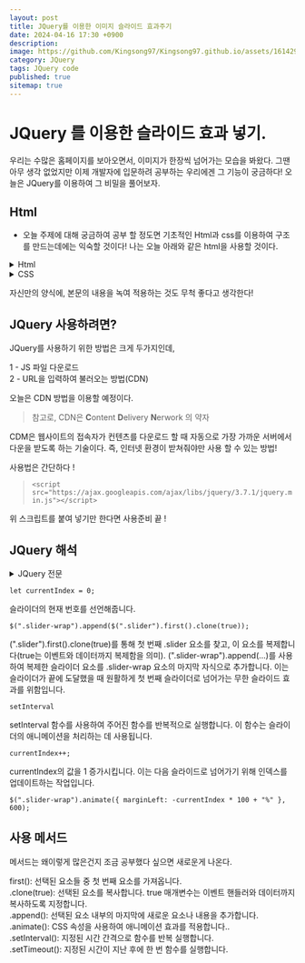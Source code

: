 ```yaml
---
layout: post
title: JQuery를 이용한 이미지 슬라이드 효과주기
date: 2024-04-16 17:30 +0900
description: 
image: https://github.com/Kingsong97/Kingsong97.github.io/assets/161429740/6b14d54f-28c3-45e6-9b16-1e70d3abf82d
category: JQuery
tags: JQuery code
published: true
sitemap: true
---
```


# JQuery 를 이용한 슬라이드 효과 넣기.

우리는 수많은 홈페이지를 보아오면서, 이미지가 한장씩 넘어가는 모습을 봐왔다. 그땐 아무 생각 없었지만 이제 개발자에 입문하려 공부하는 우리에겐 그 기능이 궁금하다! 오늘은 JQuery를 이용하여 그 비밀을 풀어보자.

## Html

- 오늘 주제에 대해 궁금하여 공부 할 정도면 기초적인 Html과 css를 이용하여 구조를 만드는데에는 익숙할 것이다! 나는 오늘 아래와 같은 html을 사용할 것이다.
<details>
<summary>Html</summary>

```html
<!DOCTYPE html>
<html lang="ko">

<head>
    <meta charset="UTF-8">
    <meta name="viewport" content="width=device-width, initial-scale=1.0">
    <title>유진건설</title>
    <link rel="stylesheet" href="css/style.css">
</head>

<body>
    <div id="wrap">
        <header id="header">
            <h1 class="logo">
                <a href="#">유진건설</a>
            </h1>
            <nav>
                <ul>
                    <li><a href="#">회사소개</a>
                        <ul>
                            <li><a href="#">인사말</a></li>
                            <li><a href="#">조직구성도</a></li>
                            <li><a href="#">오시는길</a></li>
                        </ul>
                    </li>
                    <li><a href="#">사업영역</a>
                        <ul>
                            <li><a href="#">전원주택</a></li>
                            <li><a href="#">도시재생</a></li>
                            <li><a href="#">인테리어</a></li>
                        </ul>
                    </li>
                    <li><a href="#">입주정보</a>
                        <ul>
                            <li><a href="#">입주단지</a></li>
                            <li><a href="#">입주캘린더</a></li>
                        </ul>
                    </li>
                    <li><a href="#">회사소개</a>
                        <ul>
                            <li><a href="#">공지사항</a></li>
                            <li><a href="#">건축상담</a></li>
                            <li><a href="#">홍보자료실</a></li>
                        </ul>
                    </li>
                </ul>
            </nav>
        </header>
        <!-- //header -->
        <article id="slider">
            <div class="slider-wrap">
                <div class="slider S1">
                    <img src="../site/siteA/images/banner01.jpg" alt="건물이 아닌 미래를 만듭니다.">
                    <div class="text">
                        <h2>건물이 아닌 미래를 만듭니다.</h2>
                        <p>미래를 선도하는 유진그룹</p>
                    </div>
                </div>
                <div class="slider S2">
                    <img src="../site/siteA/images/banner02.jpg" alt="과거와 미래를 이어갑니다.">
                    <div class="text">
                        <h2>과거와 미래를 이어갑니다.</h2>
                        <p>조화를 이룩하는 유진그룹</p>
                    </div>
                </div>
                <div class="slider S3">
                    <img src="../site/siteA/images/banner03.jpg" alt="고객의 상상을 현실로 만듭니다.">
                    <div class="text">
                        <h2>고객의 상상을 현실로 만듭니다.</h2>
                        <p>상상을 실현하는 유진그룹</p>
                    </div>
                </div>
            </div>
        </article>

        <!-- //slider -->
        <main id="main">
            <section class="notice">
                <h3>공지사항</h3>
                <div>
                    <ul>
                        <li><a href="#">미래를 건설하는 혁신적인</a><span>2024.04.04</span></li>
                        <li><a href="#">유진 건설 주주 총회</a><span>2024.04.05</span></li>
                        <li><a href="#">유진 건설 세미나실 이용안내</a><span>2024.04.06</span></li>
                        <li><a href="#">건설학자 세미나 신청 방법</a><span>2024.04.07</span></li>
                    </ul>
                </div>
            </section>
            <!-- //notice -->
            <section class="gallery">
                <h3>갤러리</h3>
                <ul>
                    <li>
                        <a href="#"><img src="../site/siteA/images/notice01.jpg" alt="건축 이미지01"></a>
                    </li>
                    <li>
                        <a href="#"><img src="../site/siteA/images/notice02.jpg" alt="건축 이미지02"></a>
                    </li>
                    <li>
                        <a href="#"><img src="../site/siteA/images/notice03.jpg" alt="건축 이미지03"></a>
                    </li>
                </ul>
            </section>
            <!-- //gallery -->
            <section class="link">
                <h3>이벤트 바로가기</h3>
                <a href="#">바로가기</a>
            </section>
            <!-- //link -->
        </main>

        <!-- //main -->
        <footer id="footer">
            <div class="left">
                <div class="menu">
                    <ul>
                        <li><a href="#">개인정보처리방침</a></li>
                        <li><a href="#">저작권 보호정책</a></li>
                        <li><a href="#">이메일 무단수집 거부</a></li>
                        <li><a href="#">CCTV 설치 및 운영</a></li>
                    </ul>
                </div>
                <div class="copy">
                    COPYRIGHT 2024, All Rights Reserve
                </div>
            </div>
            <div class="right">
                <select>
                    <option value="1">가나 건설회사</option>
                    <option value="2">다라 건설회사</option>
                    <option value="3">마바 건설회사</option>
                </select>
            </div>
        </footer>
    </div>
```
</details>

<details>
<summary>CSS</summary>

```css
@charset "UTF-8";

* {
    margin: 0;
    padding: 0;
    box-sizing: border-box;
}

a {
    text-decoration: none;
    color: #000;

}

li {
    list-style: none;
}

#wrap {
    width: 1200px;
    margin: 0 auto;
    overflow: hidden;
}

#header {
    width: 100%;
    display: flex;
    background-color: aliceblue;
    position: relative;
    z-index: 1000;
}

#header .logo {
    width: 20%;
    height: 100px;
    display: flex;
    align-items: center;
    justify-content: center;
}

#header .logo a {
    color: rgb(32, 165, 248);
}

#header nav {
    width: 80%;
    height: 100px;
    display: flex;
    justify-content: right;
}

#header nav>ul {
    display: flex;
    margin-top: 60px;
}

#header nav>ul>li {
    width: 144px;
    background-color: rgb(201, 230, 255);
}

#header nav>ul>li>a {
    padding: 10px 40px;
    display: inline-block;
    background-color: rgb(201, 230, 255);
}

#header nav>ul>li>a:hover {
    background-color: rgb(168, 214, 255);
}

#header nav>ul>li>ul {
    text-align: center;
    display: none;
}

#header nav>ul>li>ul>li>a {
    width: 100%;
    padding: 10px 30px;
    display: inline-block;
    background-color: rgb(147, 204, 254);
}

#header nav>ul>li>ul>li>a:hover {
    background-color: rgb(87, 177, 255);
}

#slider {
    width: 100%;
    height: 300px;
    background-color: #ddd;
}

.slider-wrap {
    display: flex;
}


.slider-wrap .slider {
    position: relative;
}

.slider-wrap .slider img {
    vertical-align: top;
}

.slider-wrap .slider .text {
    position: absolute;
    left: 50%;
    top: 50%;
    transform: translate(-50%, -50%);
    text-align: center;
    color: #fff;
    background-color: rgba(0, 0, 0, 0.3);
}



#main {
    width: 100%;
    display: flex;
}

#main .notice {
    width: 33.33%;
    height: 200px;
    padding: 20px;
}

#main .notice h3 {
    font-size: 24px;
    margin-bottom: 5px;
}


#main .notice li {
    display: flex;
    justify-content: space-between;
    line-height: 1.8;
}

#main .notice li a {
    width: 70%;
}

#main .notice li a:hover {
    text-decoration: underline;
    text-underline-position: under;
}

#main .notice li span {
    width: 30%;
    text-align: right;
}

#main .gallery {
    width: 33.33%;
    height: 200px;
    background-color: #fff;
}

#main .gallery h3 {
    font-size: 24px;
    margin-bottom: 10px;
}

#main .gallery ul {
    display: flex;
}

#main .gallery li {
    margin-right: 15px;
    transition: all 0.3s;
}

#main .gallery li:hover {
    opacity: 0.4;
}

#main .gallery li img {
    vertical-align: top;
}

#main .link {
    width: 33.33%;
    height: 200px;
    background-image: url(../siteA/images/event.jpg);
    background-size: cover;
    background-position: center;
    padding: 20px;
    position: relative;
}

#main .link h3 {
    color: #fff;
}

#main .link a {
    position: absolute;
    left: 50%;
    top: 50%;
    transform: translate(-50%, -50%);
    width: 100px;
    height: 100px;
    background-color: #fff;
    text-align: center;
    line-height: 100px;
    border-radius: 50%;
    font-size: 20px;
    transition: all 0.3s;
}

#main .link a:hover {
    background-color: rgba(255, 255, 255, 0.4);
}

#footer {
    width: 100%;
    height: 100px;
    display: flex;
    background-color: #aaa;
}

#footer .left {
    width: 80%;
}

#footer .left .menu {
    padding: 20px;
}

#footer .left .menu ul {
    display: flex;
    justify-content: center;
}

#footer .left .menu li {
    padding: 3px 10px;
}

#footer .left .menu li a:hover {
    text-decoration: underline;
    text-underline-position: under;
}

#footer .left .copy {
    text-align: center;
}

#footer .right {
    height: 20%;
}

#footer .right select {
    border: 1px solid #000;
    padding: 10px 20px;
    font-size: 16px;
    margin-top: 30px;
}
```
</details>

자신만의 양식에, 본문의 내용을 녹여 적용하는 것도 무척 좋다고 생각한다!

## JQuery 사용하려면?

JQuery를 사용하기 위한 방법은 크게 두가지인데, 


1 - JS 파일 다운로드<br>
2 - URL을 입력하여 불러오는 방법(CDN)

오늘은 CDN 방법을 이용할 예정이다. 

>참고로, CDN은 **C**ontent **D**elivery **N**erwork 의 약자

CDM은 웹사이트의 접속자가 컨텐츠를 다운로드 할 때 자동으로 가장 가까운 서버에서 다운을 받도록 하는 기술이다. 즉, 인터넷 환경이 받쳐줘야만 사용 할 수 있는 방법!

사용법은 간단하다 !

> ```<script src="https://ajax.googleapis.com/ajax/libs/jquery/3.7.1/jquery.min.js"></script>```

위 스크립트를 붙여 넣기만 한다면 사용준비 끝 !

## JQuery 해석

<details>
<summary>JQuery 전문</summary>

```javascript
let currentIndex = 0;
        $(".slider-wrap").append($(".slider").first().clone(true));
        setInterval(() => {
            currentIndex++;
            $(".slider-wrap").animate({ marginLeft: -currentIndex * 100 + "%" }, 600);

            if (currentIndex == 3) {
                setTimeout(() => {
                    $(".slider-wrap").animate({ marginLeft: 0 }, 0);
                    currentIndex = 0;
                }, 700);
            }
        }, 3000);
```
</details>

```
let currentIndex = 0;
```
슬라이더의 현재 번호를 선언해줍니다.

```
$(".slider-wrap").append($(".slider").first().clone(true));
```

(".slider").first().clone(true)를 통해 첫 번째 .slider 요소를 찾고, 이 요소를 복제합니다(true는 이벤트와 데이터까지 복제함을 의미).
(".slider-wrap").append(...)를 사용하여 복제한 슬라이더 요소를 .slider-wrap 요소의 마지막 자식으로 추가합니다. 이는 슬라이더가 끝에 도달했을 때 원활하게 첫 번째 슬라이더로 넘어가는 무한 슬라이드 효과를 위함입니다.

```
setInterval
```
setInterval 함수를 사용하여 주어진 함수를 반복적으로 실행합니다. 이 함수는 슬라이더의 애니메이션을 처리하는 데 사용됩니다.

```
currentIndex++;
```
currentIndex의 값을 1 증가시킵니다. 이는 다음 슬라이드로 넘어가기 위해 인덱스를 업데이트하는 작업입니다.

```
$(".slider-wrap").animate({ marginLeft: -currentIndex * 100 + "%" }, 600);
```

## 사용 메서드

메서드는 왜이렇게 많은건지 조금 공부했다 싶으면 새로운게 나온다.


first(): 선택된 요소들 중 첫 번째 요소를 가져옵니다.<br>
.clone(true): 선택된 요소를 복사합니다. true 매개변수는 이벤트 핸들러와 데이터까지 복사하도록 지정합니다.<br>
.append(): 선택된 요소 내부의 마지막에 새로운 요소나 내용을 추가합니다.<br>
.animate(): CSS 속성을 사용하여 애니메이션 효과를 적용합니다..<br>
.setInterval(): 지정된 시간 간격으로 함수를 반복 실행합니다. <br>
.setTimeout(): 지정된 시간이 지난 후에 한 번 함수를 실행합니다.




 